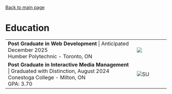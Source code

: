 [Back to main page](./index.markdown)

# Education
<table>
  <tr>
    <td width="80%">
      <b>Post Graduate in Web Development</b> | Anticipated December 2025<br />
      Humber Polytechnic - Toronto, ON<br/>
    <td><image src="./assets/humber.png">
  <tr>
    <td>
      <b>Post Graduate in Interactive Media Management</b> | Graduated with Distinction, August 2024<br />
      Conestoga College - Milton, ON<br/>
      GPA: 3.70<br/>
    <td><image alt="SU" src="./assets/conestoga.png" />
  

